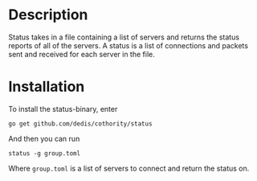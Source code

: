 # Description

Status takes in a file containing a list of servers and returns the status reports of all of the servers.
A status is a list of connections and packets sent and received for each server in the file.

# Installation

To install the status-binary, enter

```
go get github.com/dedis/cothority/status
```

And then you can run

```
status -g group.toml
```

Where `group.toml` is a list of servers to connect and return
the status on.

